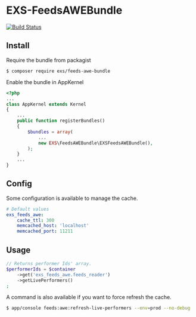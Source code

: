 # EXS-FeedsAWEBundle

[![Build Status](https://travis-ci.org/ExSituMarketing/EXS-FeedsAWEBundle.svg?branch=master)](https://travis-ci.org/ExSituMarketing/EXS-FeedsAWEBundle)

## Install

Require the bundle from packagist
```
$ composer require exs/feeds-awe-bundle
```

Enable the bundle in AppKernel
```php
<?php
...
class AppKernel extends Kernel
{
    ...
    public function registerBundles()
    {
        $bundles = array(
            ...
            new EXS\FeedsAWEBundle\EXSFeedsAWEBundle(),
        );
    }
    ...
}
```

## Config

Some configuration is available to manage the cache.

```yml
# Default values
exs_feeds_awe:
    cache_ttl: 300
    memcached_host: 'localhost'
    memcached_port: 11211
```

## Usage

```php
// Returns performer Ids' array.
$performerIds = $container
    ->get('exs_feeds_awe.feeds_reader')
    ->getLivePerformers()
;
```

A command is also available if you want to force refresh the cache.

```bash
$ app/console feeds:awe:refresh-live-performers --env=prod --no-debug
```
